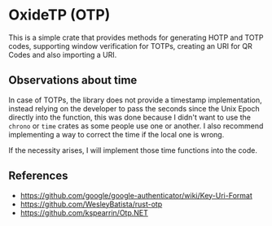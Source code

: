 # OxideTP (OTP)

This is a simple crate that provides methods for generating HOTP and TOTP codes, supporting window verification for TOTPs, creating an URI for QR Codes and also importing a URI.

## Observations about time

In case of TOTPs, the library does not provide a timestamp implementation, instead relying on the developer to pass the seconds since the Unix Epoch directly into the function, this was done because I didn't want to use the `chrono` or `time` crates as some people use one or another. I also recommend implementing a way to correct the time if the local one is wrong.

If the necessity arises, I will implement those time functions into the code.

## References

- <https://github.com/google/google-authenticator/wiki/Key-Uri-Format>
- <https://github.com/WesleyBatista/rust-otp>
- <https://github.com/kspearrin/Otp.NET>
